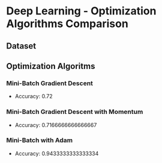 # Deep Learning - Optimization Algorithms Comparison

## Dataset

## Optimization Algoritms

### Mini-Batch Gradient Descent

- Accuracy: 0.72


### Mini-Batch Gradient Descent with Momentum

- Accuracy: 0.7166666666666667


### Mini-Batch with Adam

- Accuracy: 0.9433333333333334

